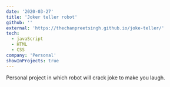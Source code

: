 ```yaml
---
date: '2020-03-27'
title: 'Joker teller robot'
github: ''
external: 'https://thechanpreetsingh.github.io/joke-teller/'
tech:
  - javaScript
  - HTML
  - CSS
company: 'Personal'
showInProjects: true
---
```


Personal project in which robot will crack joke to make you laugh.
